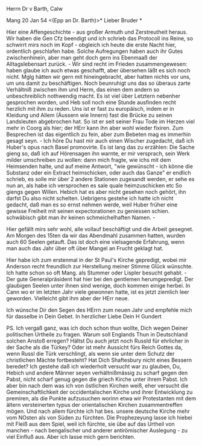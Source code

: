 Herrn Dr v Barth, Calw

 Mang 20 Jan 54 <(Epp an Dr. Barth)>*
Lieber Bruder <Barth>*

Hier eine Affengeschichte - aus großer Armuth und Zerstreutheit heraus. Wir haben die Gen Cfz beendigt und ich schrieb das Protocoll ins Reine, so schwirrt mirs noch im Kopf - obgleich ich heute die erste Nacht hier, ordentlich geschlafen habe. Solche Aufregungen haben auch ihr Gutes zwischenhinein, aber man geht doch gern ins Ebenmaaß der Alltagslebensart zurück. - Wir sind recht im Frieden zusammengewesen: haben glaube ich auch etwas geschafft, aber übersehen läßt es sich noch nicht. Mglg hätten wir gern mit hineingebracht, aber hatten nichts vor uns, um uns damit zu beschäftigen. Noch beunruhigt uns das so überaus zarte Verhältniß zwischen ihm und Herm, das einen dem andern so unbeschreiblich nothwendig macht. Es ist viel über Letztern nebenher gesprochen worden, und Heb soll noch eine Stunde ausfinden recht herzlich mit ihm zu reden. Uns ist er fast zu europäisch, indem er in Kleidung und Allem (Äussern wie Innern) fast die Brücke zu seinen Landsleuten abgebrochen hat. So ist er seit seiner Frau Tode im Herzen viel mehr in Coorg als hier; der HErr kann ihn aber wohl wieder fixiren. Zum Besprechen ist das eigentlich zu fein, aber zum Bebeten mag es immerhin gesagt seyn. - Ich höre Du hast mir auch einen Wischer zugedacht, daß ich Huber's opus nach Basel promovirte. Es ist lang das zu erzählen: Die Sache gieng so, daß ich auf Hörensagen ihn warnte, er mir versprach, sein Werk milder umschreiben zu wollen: dann mich fragte, wie ichs mit dem Heimsenden halte, und auf meine Antwort, "wie gewünscht - ich könne die Substanz oder ein Extract heimschicken, oder auch das Ganze" er endlich schrieb, es solle mir über 2 andere Stationen zugesandt werden, er sehe es nun an, als habe ich versprochen es sale quale heimzuschicken etc So giengs gegen Willen. Hebich hat es aber nicht gesehen noch gehört, ihn darfst Du also nicht schelten. Uebrigens gestehe ich hatte ich nicht gedacht, daß man es so ernst nehmen werde, weil Huber früher eine gewisse Freiheit mit seinen expectorationen zu geniessen schien. schwäbisch gibt man ihr keinen schmeichelhaften Namen. -

Hier gefällt mirs sehr wohl, alle vollauf beschäftigt und die Arbeit gesegnet. Am Morgen des 15ten da wir das Abendmahl zusammen hatten, wurden auch 60 Seelen getauft. Das ist doch eine vielsagende Erfahrung, wenn man auch das Jahr über oft über Mangel an Frucht geklagt hat.

Hier habe ich zum erstenmal in der St Paul's Kirche gepredigt, wobei mir Anderson recht freundlich zur Herstellung meiner Stimme Glück wünschte. Ich hatte schon so oft Mang. als Stummer oder Lispler besucht gehabt. - Der gute Generalpräsident hat hier bei den gentlemen herumgepredigt. Der glaubigen Seelen unter ihnen sind wenige, doch kommen einige herbei. In Cann wo er im letzten Jahr viele gewonnen hatte, ist es jetzt ziemlich leer geworden. Vielleicht gibt ihm aber der HErr neue.

Ich wünsche Dir den Segen des HErrn zum neuen Jahr und empfehle mich für dasselbe in Dein Gebet.
 In herzlicher Liebe
 Dein H Gundert

PS. Ich vergaß ganz, was ich doch schon thun wollte, Dich wegen Deiner politischen Urtheile zu fragen. Warum soll Englands Thun in Deutschland solchen Anstoß erregen? Hältst Du auch jetzt noch Russld für ehrlicher in der Sache als die Türkey? Oder ist mehr Aussicht fürs Reich Gottes da, wenn Russl die Türk verschlingt, als wenn sie unter dem Schutz der christlichen Mächte fortbesteht? Hat Dich Shaftesbury nicht eines Bessern beredet? Ich gestehe daß ich wiederholt versucht war zu glauben, Du, Hebich und andere Männer seyen verhältnißmässig zu scharf gegen den Pabst, nicht scharf genug gegen die griech Kirche unter ihrem Pabst. Ich aber bin nach dem was ich von östlichen Kirchen weiß, eher versucht die Gemeinschaftlichkeit der occidentalischen Kirche und ihrer Entwicklung zu premiren, als die Punkte aufzusuchen worinn etwa wir Protestanten mit dem ältern versteinerten typus der orientalischen Kirchen zusammentreffen mögen. Und nach allem fürchte ich hat bes. unsere deutsche Kirche mehr vom NOsten als von Süden zu fürchten. Die Prophezeyung lasse ich hiebei mit Fleiß aus dem Spiel, weil ich fürchte, sie übe auf das Urtheil von manchen - nach bengalischer und anderer antirömischer Auslegung - zu viel Einfluß aus. Aber ich lasse mich gern berichten.

